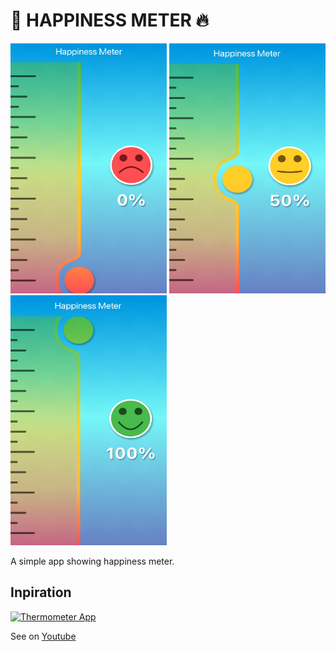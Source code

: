 # :rocket: HAPPINESS METER :fire:
<img src="screenshots/image1.png" style="width:250px;height:400px;">
<img src="screenshots/image2.png" style="width:250px;height:400px;">
<img src="screenshots/image3.png" style="width:250px;height:400px;">

A simple app showing happiness meter.

## Inpiration

[![Thermometer App](https://markdown-videos-api.jorgenkh.no/url?url=https%3A%2F%2Fyoutu.be%2FlYMxO7VQYOw)](https://youtu.be/lYMxO7VQYOw)

See on [Youtube](https://www.youtube.com/shorts/lYMxO7VQYOw)
